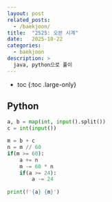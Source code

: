 ```yaml
---
layout: post
related_posts:
  - /baekjoon/
title:  "2525: 오븐 시계"
date:   2025-10-22
categories:
  - baekjoon
description: >
  java, python으로 풀이
---
```

* toc
{:toc .large-only}

## Python
```python
a, b = map(int, input().split())
c = int(input())

m = b + c
n = m // 60
if(m >= 60):
    a += n
    m -= 60 * n
    if(a >= 24):
        a -= 24
        
print(f'{a} {m}')
```